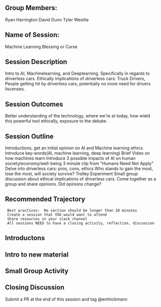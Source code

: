 ## Group Members:
Ryan Harrington
David Dunn
Tyler Westlie 



## Name of Session: 
Machine Learning Blessing or Curse

## Session Description 
Intro to AI, Machinelearning, and Deeplearning. Specifically in regards to driverless cars.
Ethically implications of driverless cars: Truck Drivers, People getting hit by driverless cars, potentially no more need for drivers liscenses.


## Session Outcomes 
Better understanding of the technology, where we're at today, how wield this powerful tool ethically, exposure to the debate.


## Session Outline 
Introductions, get an initial opinion on AI and Machine learning ethics.
Introduce key-words(AI, machine learning, deep learning)
Brief Video on how machines learn
Introduce 3 possible impacts of AI on human society/economy/well-being
3 minute clip from "Humans Need Not Apply"
Delve into driverless cars: pros, cons, ethics
Who stands to gain the most, lose the most, will society survive?
Trolley Experiment
Small group discussion about ethical implications of driverless cars.
Come together as a group and share opinions.
Did opinions change?

## Recommended Trajectory 

     Best practices:  No section should be longer than 20 minutes
     Create a session that YOU would want to attend
     Share resources in your slack channel
     All sessions NEED to have a closing activity, reflection, discussion
    
## Introductons 
## Intro to new material
## Small Group Activity
## Closing Discussion


Submit a PR at the end of this session and tag @emhickmann
